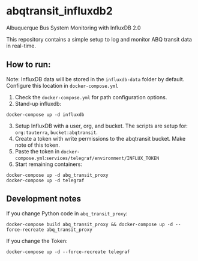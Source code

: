 # abqtransit_influxdb2
Albuquerque Bus System Monitoring with InfluxDB 2.0

This repository contains a simple setup to log and monitor ABQ transit data in real-time.

## How to run:

Note: InfluxDB data will be stored in the `influxdb-data` folder by default. Configure this location in `docker-compose.yml`

1. Check the `docker-compose.yml` for path configuration options.
2. Stand-up influxdb:
```
docker-compose up -d influxdb
```
3. Setup InfluxDB with a user, org, and bucket. The scripts are setup for: `org:tauterra`, `bucket:abqtransit`.
4. Create a token with write permissions to the abqtransit bucket. Make note of this token.
5. Paste the token in `docker-compose.yml`:`services/telegraf/environment/INFLUX_TOKEN`
6. Start remaining containers:
```
docker-compose up -d abq_transit_proxy
docker-compose up -d telegraf
```

## Development notes

If you change Python code in `abq_transit_proxy`:
```
docker-compose build abq_transit_proxy && docker-compose up -d --force-recreate abq_transit_proxy
```

If you change the Token:
```
docker-compose up -d --force-recreate telegraf
```
